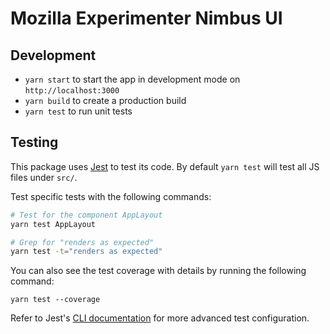 # Mozilla Experimenter Nimbus UI

## Development

- `yarn start` to start the app in development mode on `http://localhost:3000`
- `yarn build` to create a production build
- `yarn test` to run unit tests

## Testing

This package uses [Jest](https://jestjs.io/) to test its code. By default `yarn test` will test all JS files under `src/`.

Test specific tests with the following commands:

```bash
# Test for the component AppLayout
yarn test AppLayout

# Grep for "renders as expected"
yarn test -t="renders as expected"
```

You can also see the test coverage with details by running the following command:

```
yarn test --coverage
```

Refer to Jest's [CLI documentation](https://jestjs.io/docs/en/cli) for more advanced test configuration.
